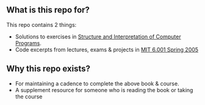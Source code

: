 ## What is this repo for?
This repo contains 2 things:
- Solutions to exercises in [Structure and Interpretation of Computer Programs](https://mitpress.mit.edu/sites/default/files/sicp/full-text/book/book.html).
- Code excerpts from lectures, exams & projects in [MIT 6.001 Spring 2005](https://ocw.mit.edu/courses/electrical-engineering-and-computer-science/6-001-structure-and-interpretation-of-computer-programs-spring-2005/)

## Why this repo exists?
- For maintaining a cadence to complete the above book & course.
- A supplement resource for someone who is reading the book or taking the course

